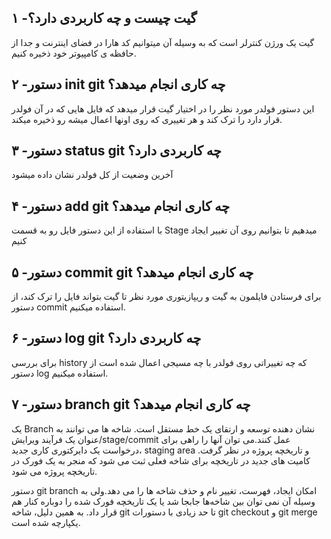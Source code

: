 ## ۱ -گیت چیست و چه کاربردی دارد؟
گیت یک ورژن کنترلر است که به وسیله آن میتوانیم کد هارا در فضای اینترنت و جدا از حافظه ی کامپیوتر خود ذخیره کنیم.

## ۲ -دستور init git چه کاری انجام میدهد؟
این دستور فولدر مورد نظر را در اختیار گیت قرار میدهد که فایل هایی که در آن فولدر قرار دارد را ترک کند و هر تغییری که روی اونها اعمال میشه رو ذخیره میکند.

## ۳ -دستور status git چه کاربردی دارد؟
آخرین وضعیت از کل فولدر نشان داده میشود

## ۴ -دستور add git چه کاری انجام میدهد؟
با استفاده از این دستور فایل رو به قسمت Stage میدهیم تا بتوانیم روی آن تغییر ایجاد کنیم

## ۵ -دستور commit git چه کاری انجام میدهد؟
برای فرستادن فایلمون به گیت و ریپازیتوری مورد نظر تا گیت بتواند فایل را ترک کند، از دستور commit استفاده میکنیم.

## ۶ -دستور log git چه کاربردی دارد؟
برای بررسی history که چه تغییراتی روی فولدر با چه مسیجی اعمال شده است از دستور log استفاده میکنیم.

## ۷ -دستور branch git چه کاری انجام میدهد؟
یک Branch نشان دهنده توسعه و ارتقای یک خط مستقل است. شاخه ها می توانند به عنوان یک فرآیند ویرایش/stage/commit عمل کنند.می توان آنها را راهی برای درخواست یک دایرکتوری کاری جدید، staging area و تاریخچه پروژه در نظر گرفت. کامیت های جدید در تاریخچه برای شاخه فعلی ثبت می شود که منجر به یک فورک در تاریخچه پروژه می شود.

دستور git branch امکان ایجاد، فهرست، تغییر نام و حذف شاخه ها را می دهد.ولی به وسیله آن نمی توان بین شاخه‌ها جابجا شد یا یک تاریخچه فورک شده را دوباره کنار هم قرار داد. به همین دلیل، شاخه git تا حد زیادی با دستورات git checkout و git merge یکپارچه شده است.


